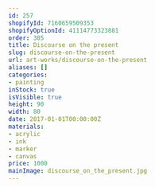 ```yaml
---
id: 257
shopifyId: 7160659509353
shopifyOptionId: 41114773323881
order: 305
title: Discourse on the present
slug: discourse-on-the-present
url: art-works/discourse-on-the-present
aliases: []
categories:
- painting
inStock: true
isVisible: true
height: 90
width: 80
date: 2017-01-01T00:00:00Z
materials:
- acrylic
- ink
- marker
- canvas
price: 1000
mainImage: discourse_on_the_present.jpg
---
```

